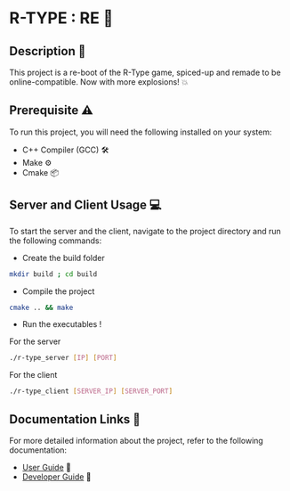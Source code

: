 # R-TYPE : RE :rocket:

## Description :book:

This project is a re-boot of the R-Type game, spiced-up and remade to be online-compatible. Now with more explosions! :boom:

## Prerequisite :warning:

To run this project, you will need the following installed on your system:

- C++ Compiler (GCC) :hammer_and_wrench:
- Make :gear:
- Cmake :package:

## Server and Client Usage :computer:

To start the server and the client, navigate to the project directory and run the following commands:

- Create the build folder

```sh
mkdir build ; cd build
```

- Compile the project

```sh
cmake .. && make
```

- Run the executables !

For the server
```sh
./r-type_server [IP] [PORT]
```

For the client
```sh
./r-type_client [SERVER_IP] [SERVER_PORT]
```

## Documentation Links :link:

For more detailed information about the project, refer to the following documentation:

- [User Guide](link_to_user_guide) :book:
- [Developer Guide](https://r-type-2.gitbook.io/r-type-re-or-server-documentation/) :book:
